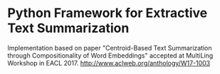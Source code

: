 # Python Framework for Extractive Text Summarization
Implementation based on paper "Centroid-Based Text Summarization through Compositionality of Word Embeddings" accepted at  MultiLing Workshop in EACL 2017. http://www.aclweb.org/anthology/W17-1003


